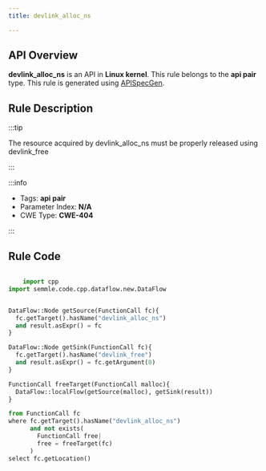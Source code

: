 ```yaml
---
title: devlink_alloc_ns

---
```



## API Overview
**devlink_alloc_ns** is an API in **Linux kernel**. This rule belongs to the **api pair** type. This rule is generated using [APISpecGen](../../tools/APISpecGen).
## Rule Description

:::tip

The resource acquired by devlink_alloc_ns must be properly released using devlink_free

:::

:::info

- Tags: **api pair**
- Parameter Index: **N/A**
- CWE Type: **CWE-404**

:::

## Rule Code
```python

    import cpp
import semmle.code.cpp.dataflow.new.DataFlow


DataFlow::Node getSource(FunctionCall fc){
  fc.getTarget().hasName("devlink_alloc_ns")
  and result.asExpr() = fc
}

DataFlow::Node getSink(FunctionCall fc){
  fc.getTarget().hasName("devlink_free")
  and result.asExpr() = fc.getArgument(0)
}

FunctionCall freeTarget(FunctionCall malloc){
  DataFlow::localFlow(getSource(malloc), getSink(result))
}

from FunctionCall fc
where fc.getTarget().hasName("devlink_alloc_ns")
      and not exists(
        FunctionCall free| 
        free = freeTarget(fc)
      )
select fc.getLocation()

    
```